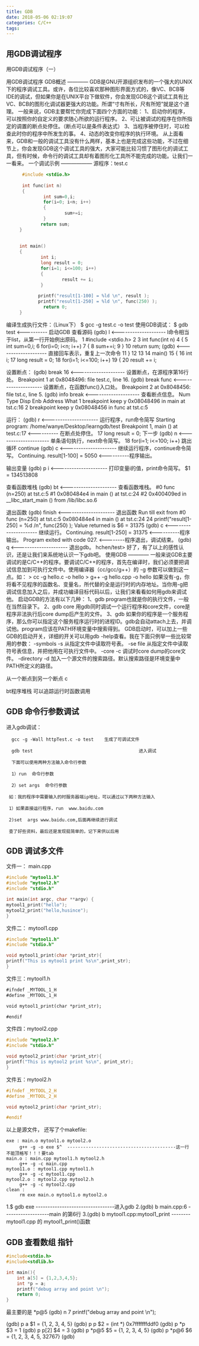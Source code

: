 ```yaml
---
title: GDB
date: 2018-05-06 02:19:07
categories: C/C++
tags:
---
```


## 用GDB调试程序

用GDB调试程序（一）

用GDB调试程序
GDB概述
————
GDB是GNU开源组织发布的一个强大的UNIX下的程序调试工具。或许，各位比较喜欢那种图形界面方式的，像VC、BCB等IDE的调试，但如果你是在UNIX平台下做软件，你会发现GDB这个调试工具有比VC、BCB的图形化调试器更强大的功能。所谓“寸有所长，尺有所短”就是这个道理。
一般来说，GDB主要帮忙你完成下面四个方面的功能：
    1、启动你的程序，可以按照你的自定义的要求随心所欲的运行程序。
    2、可让被调试的程序在你所指定的调置的断点处停住。（断点可以是条件表达式）
    3、当程序被停住时，可以检查此时你的程序中所发生的事。
    4、动态的改变你程序的执行环境。
从上面看来，GDB和一般的调试工具没有什么两样，基本上也是完成这些功能，不过在细节上，你会发现GDB这个调试工具的强大，大家可能比较习惯了图形化的调试工具，但有时候，命令行的调试工具却有着图形化工具所不能完成的功能。让我们一一看来。
一个调试示例
——————
源程序：test.c
```c++
      #include <stdio.h>
     
      int func(int n)
      {
              int sum=0,i;
              for(i=0; i<n; i++)
              {
                      sum+=i;
              }
             return sum;
     }
    
    
     int main()
     {
             int i;
             long result = 0;
             for(i=1; i<=100; i++)
             {
                     result += i;
             }
    
            printf("result[1-100] = %ld \n", result );
            printf("result[1-250] = %ld \n", func(250) );
              return 0;
     }
```
编译生成执行文件：（Linux下）
    $ gcc -g test.c -o test
使用GDB调试：
$ gdb test  <---------- 启动GDB
查看源码
(gdb) l     <-------------------- l命令相当于list，从第一行开始例出原码。
1        #include <stdio.h>
2
3        int func(int n)
4        {
5                int sum=0,i;
6                for(i=0; i<n; i++)
7                {
8                        sum+=i;
9                }
10               return sum;
(gdb)       <-------------------- 直接回车表示，重复上一次命令
11       }
12
13
14       main()
15       {
16               int i;
17               long result = 0;
18               for(i=1; i<=100; i++)
19               {
20                       result += i;   

设置断点：
(gdb) break 16    <-------------------- 设置断点，在源程序第16行处。
Breakpoint 1 at 0x8048496: file test.c, line 16.
(gdb) break func  <-------------------- 设置断点，在函数func()入口处。
Breakpoint 2 at 0x8048456: file tst.c, line 5.
(gdb) info break  <-------------------- 查看断点信息。
Num Type           Disp Enb Address    What
1   breakpoint     keep y   0x08048496 in main at tst.c:16
2   breakpoint     keep y   0x08048456 in func at tst.c:5

运行：
(gdb) r           <--------------------- 运行程序，run命令简写
Starting program: /home/wanye/Desktop/learngdb/test
Breakpoint 1, main () at test.c:17    <---------- 在断点处停住。
17               long result = 0;
下一步
(gdb) n          <--------------------- 单条语句执行，next命令简写。
18               for(i=1; i<=100; i++)
跳出循环 continue
(gdb) c          <--------------------- 继续运行程序，continue命令简写。
Continuing.
result[1-100] = 5050       <----------程序输出。

输出变量
(gdb) p i        <--------------------- 打印变量i的值，print命令简写。
$1 = 134513808

查看函数堆栈
(gdb) bt        <--------------------- 查看函数堆栈。
#0  func (n=250) at tst.c:5
#1  0x080484e4 in main () at tst.c:24
#2  0x400409ed in __libc_start_main () from /lib/libc.so.6

退出函数
(gdb) finish    <--------------------- 退出函数
Run till exit from #0  func (n=250) at tst.c:5
0x080484e4 in main () at tst.c:24
24              printf("result[1-250] = %d /n", func(250) );
Value returned is $6 = 31375
(gdb) c     <--------------------- 继续运行。
Continuing.
result[1-250] = 31375    <----------程序输出。
Program exited with code 027. <--------程序退出，调试结束。
(gdb) q     <--------------------- 退出gdb。
hchen/test>
好了，有了以上的感性认识，还是让我们来系统地认识一下gdb吧。
使用GDB
————
一般来说GDB主要调试的是C/C++的程序。要调试C/C++的程序，首先在编译时，我们必须要把调试信息加到可执行文件中。使用编译器（cc/gcc/g++）的 -g 参数可以做到这一点。如：
    > cc -g hello.c -o hello
    > g++ -g hello.cpp -o hello
如果没有-g，你将看不见程序的函数名、变量名，所代替的全是运行时的内存地址。当你用-g把调试信息加入之后，并成功编译目标代码以后，让我们来看看如何用gdb来调试他。
启动GDB的方法有以下几种：
    1、gdb <program> 
       program也就是你的执行文件，一般在当然目录下。
    2、gdb <program> core
       用gdb同时调试一个运行程序和core文件，core是程序非法执行后core dump后产生的文件。
    3、gdb <program> <PID>
       如果你的程序是一个服务程序，那么你可以指定这个服务程序运行时的进程ID。gdb会自动attach上去，并调试他。program应该在PATH环境变量中搜索得到。
GDB启动时，可以加上一些GDB的启动开关，详细的开关可以用gdb -help查看。我在下面只例举一些比较常用的参数：
    -symbols <file> 
    -s <file> 
    从指定文件中读取符号表。
    -se file 
    从指定文件中读取符号表信息，并把他用在可执行文件中。
    -core <file>
    -c <file> 
    调试时core dump的core文件。
    -directory <directory>
    -d <directory>
    加入一个源文件的搜索路径。默认搜索路径是环境变量中PATH所定义的路径。


从一个断点到另一个断点 c 

bt程序堆栈  可以追踪运行时函数调用

## GDB 命令行参数调试
进入gdb调试：

      gcc -g -Wall httpTest.c -o test    生成了可调试文件

      gdb test                                        进入调试

      下面可以使用两种方法输入命令行参数

      1）run  命令行参数

      2）set args  命令行参数

     如：我的程序中需要输入的时服务器端ip地址，可以通过以下两种方法输入

     1）如果直接运行程序，run  www.baidu.com

     2)set  args www.baidu.com,后面再继续进行调试

     查了好些资料，最后还是发现挺简单的，记下来供以后用    


## GDB 调试多文件
文件一： main.cpp
```c++
#include "mytool1.h"
#include "mytool2.h"
#include "stdio.h"

int main(int argc, char **argv) {
mytool1_print("hello");
mytool2_print("hello,husince");
}
```
文件二： mytool1.cpp
```c++
#include "mytool1.h"
#include "stdio.h"

void mytool1_print(char *print_str){
printf("This is mytool1 print %s\n",print_str);
}
```
文件三：mytool1.h
```txt
#ifndef _MYTOOL_1_H
#define _MYTOOL_1_H

void mytool1_print(char *print_str);

#endif
```
文件四：mytool2.cpp
```c++
#include "mytool2.h"
#include "stdio.h"

void mytool2_print(char *print_str){
printf("This is mytool2 print %s\n", print_str);
}
```
文件五：mytool2.h
```c++
#ifndef _MYTOOL_2_H
#define _MYTOOL_2_H

void mytool2_print(char *print_str);

#endif
```
以上是源文件， 还写了个makefile:
```make
exe : main.o mytool1.o mytool2.o
     g++ -g -o exe $^  -----------------------------------------这一行不能顶格写！！！要tab
main.o : main.cpp mytool1.h mytool2.h
     g++ -g -c main.cpp
mytoo11.o : mytool1.cpp mytool1.h
     g++ -g -c mytool1.cpp
mytool2.o : mytool2.cpp mytool2.h
     g++ -g -c mytool2.cpp
clean :
     rm exe main.o mytool1.o mytool2.o
```
1.$ gdb exe  ---------------------------------进入gdb
2.(gdb) b main.cpp:6       -------------------main 的第6行
3.(gdb) b mytool1.cpp:mytool1_print   --------mytool1.cpp 的 mytool1_print()函数

## GDB 查看数组 指针

```c++
#include<stdio.h>
#include<stdlib.h>

int main(){
    int a[5] = {1,2,3,4,5};
    int *p = a;
    printf("debug array and point \n");
    return 0;
}
```
最主要的是 *p@5
(gdb) n
7 printf("debug array and point \n");

(gdb) p a
$1 = {1, 2, 3, 4, 5}
(gdb) p p
$2 = (int *) 0x7fffffffddf0
(gdb) p *p
$3 = 1
(gdb) p p[2]
$4 = 3
(gdb) p *p@5
$5 = {1, 2, 3, 4, 5}
(gdb) p *p@6
$6 = {1, 2, 3, 4, 5, 32767}
(gdb) 


